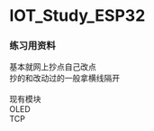 # IOT_Study_ESP32
<h3/>练习用资料</h3>
基本就网上抄点自己改点</br>
抄的和改动过的一般拿横线隔开</br>
</br>
现有模块</br>
OLED</br>
TCP</br>
